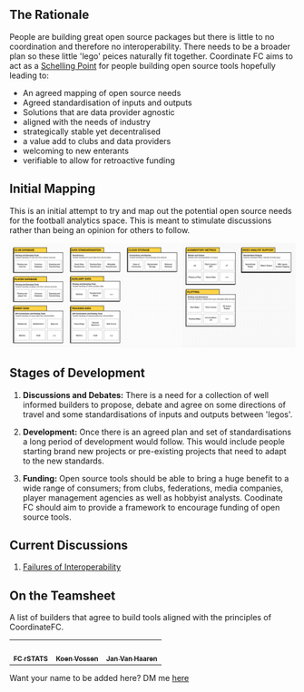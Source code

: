 ## The Rationale 
People are building great open source packages but there is little to no coordination and therefore no interoperability. There needs to be a broader plan so these little 'lego' peices naturally fit together. Coordinate FC aims to act as a [Schelling Point](https://www.youtube.com/watch?v=BtW-Ds-artA) for people building open source tools hopefully leading to: 

- An agreed mapping of open source needs 
- Agreed standardisation of inputs and outputs 
- Solutions that are data provider agnostic 
- aligned with the needs of industry 
- strategically stable yet decentralised 
- a value add to clubs and data providers 
- welcoming to new enterants 
- verifiable to allow for retroactive funding

## Initial Mapping 
This is an initial attempt to try and map out the potential open source needs for the football analytics space. This is meant to stimulate discussions rather than being an opinion for others to follow. 

![Mapping](https://github.com/FCrSTATS/coordinateFC/blob/main/images/coordinatefc.png?raw=true)

## Stages of Development 
1. **Discussions and Debates:**
There is a need for a collection of well informed builders to propose, debate and agree on some directions of travel and some standardisations of inputs and outputs between 'legos'. 

2. **Development:**
Once there is an agreed plan and set of standardisations a long period of development would follow. This would include people starting brand new projects or pre-existing projects that need to adapt to the new standards. 

3. **Funding:**
Open source tools should be able to bring a huge benefit to a wide range of consumers; from clubs, federations, media companies, player management agencies as well as hobbyist analysts. Coodinate FC should aim to provide a framework to encourage funding of open source tools. 

## Current Discussions 
1. [Failures of Interoperability](https://github.com/FCrSTATS/coordinateFC/discussions/3)

## On the Teamsheet
A list of builders that agree to build tools aligned with the principles of CoordinateFC. 
        
<!-- prettier-ignore-start -->
<!-- markdownlint-disable -->
<table>
  <tr>
    <td align="center"><a href="https://github.com/FCrSTATS"><img src="https://avatars.githubusercontent.com/u/35891964?v=4?s=100" width="100px;" alt=""/><br/><sub><b>FC rSTATS</b></sub></a><br/></td>
    <td align="center"><a href="https://github.com/koenvo"><img src="https://avatars.githubusercontent.com/u/3765024?v=4?s=100" width="100px;" alt=""/><br/><sub><b>Koen Vossen</b></sub></a><br/></td>
    <td align="center"><a href="https://github.com/JanVanHaaren"><img src="https://avatars.githubusercontent.com/u/5039319?v=4?s=100" width="100px;" alt=""/><br/><sub><b>Jan Van Haaren</b></sub></a><br/></td>

  </tr>
</table>
<!-- markdownlint-restore -->
<!-- prettier-ignore-end -->

Want your name to be added here? DM me [here](https://www.twitter.com/fc_rstats)
